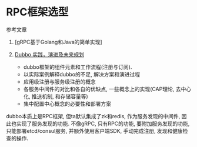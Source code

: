 # RPC框架选型

参考文章

1. [gRPC基于Golang和Java的简单实现]

1. [Dubbo 实践，演进及未来规划](https://my.oschina.net/u/3959468/blog/3002301)
    - dubbo框架的组件元素和工作流程(注册与订阅).
    - 以实际案例解释dubbo的不足, 解决方案和演进过程
    - 应用级注册与服务级注册的概念
    - 各服务中间件的对比和各自的优缺点, 一些概念上的实现(CAP理论, 去中心化, 推送机制, 和存储容量等)
    - 集中配置中心概念的必要性和部署方案

dubbo本质上是RPC框架, 但ta默认集成了zk和redis, 作为服务发现的中间件, 因此也实现了服务发现的功能. 不像gRPC, 只有RPC的功能, 要附加服务发现的功能, 只能部署etcd/consul服务, 并额外使用客户端SDK, 手动完成注册, 发现和健康检查的操作.
